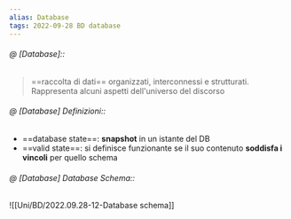 ```yaml
---
alias: Database
tags: 2022-09-28 BD database
---
```


###### @ [Database]::
> ==raccolta di dati== organizzati, interconnessi e strutturati. Rappresenta alcuni aspetti dell'universo del discorso
<!--ID: 1670236971180-->


###### @ [Database] Definizioni::
- ==database state==: **snapshot** in un istante del DB
- ==valid state==: si definisce funzionante se il suo contenuto **soddisfa i vincoli** per quello schema
<!--ID: 1670236971184-->


###### @ [Database] Database Schema::
![[Uni/BD/2022.09.28-12-Database schema]]
<!--ID: 1670766972642-->
